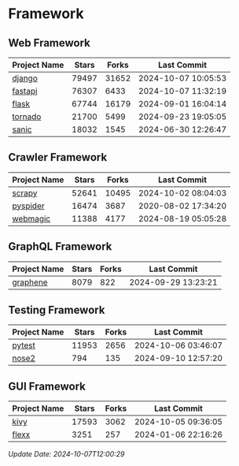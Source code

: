 # Framework

## Web Framework
| Project Name | Stars | Forks | Last Commit |
| ------------ | ----- | ----- | ----------- |
| [django](https://github.com/django/django) | 79497 | 31652 | 2024-10-07 10:05:53 |
| [fastapi](https://github.com/fastapi/fastapi) | 76307 | 6433 | 2024-10-07 11:32:19 |
| [flask](https://github.com/pallets/flask) | 67744 | 16179 | 2024-09-01 16:04:14 |
| [tornado](https://github.com/tornadoweb/tornado) | 21700 | 5499 | 2024-09-23 19:05:05 |
| [sanic](https://github.com/sanic-org/sanic) | 18032 | 1545 | 2024-06-30 12:26:47 |

## Crawler Framework
| Project Name | Stars | Forks | Last Commit |
| ------------ | ----- | ----- | ----------- |
| [scrapy](https://github.com/scrapy/scrapy) | 52641 | 10495 | 2024-10-02 08:04:03 |
| [pyspider](https://github.com/binux/pyspider) | 16474 | 3687 | 2020-08-02 17:34:20 |
| [webmagic](https://github.com/code4craft/webmagic) | 11388 | 4177 | 2024-08-19 05:05:28 |

## GraphQL Framework
| Project Name | Stars | Forks | Last Commit |
| ------------ | ----- | ----- | ----------- |
| [graphene](https://github.com/graphql-python/graphene) | 8079 | 822 | 2024-09-29 13:23:21 |

## Testing Framework
| Project Name | Stars | Forks | Last Commit |
| ------------ | ----- | ----- | ----------- |
| [pytest](https://github.com/pytest-dev/pytest) | 11953 | 2656 | 2024-10-06 03:46:07 |
| [nose2](https://github.com/nose-devs/nose2) | 794 | 135 | 2024-09-10 12:57:20 |

## GUI Framework
| Project Name | Stars | Forks | Last Commit |
| ------------ | ----- | ----- | ----------- |
| [kivy](https://github.com/kivy/kivy) | 17593 | 3062 | 2024-10-05 09:36:05 |
| [flexx](https://github.com/flexxui/flexx) | 3251 | 257 | 2024-01-06 22:16:26 |

*Update Date: 2024-10-07T12:00:29*